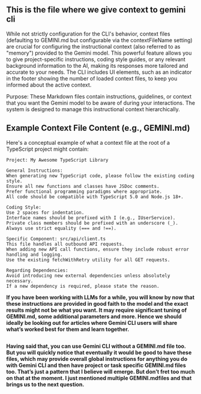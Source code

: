 ## This is the file where we give context to gemini cli
 
 While not strictly configuration for the CLI's behavior, context files (defaulting to GEMINI.md but configurable via the contextFileName setting) are crucial for configuring the instructional context (also referred to as "memory") provided to the Gemini model. This powerful feature allows you to give project-specific instructions, coding style guides, or any relevant background information to the AI, making its responses more tailored and accurate to your needs. The CLI includes UI elements, such as an indicator in the footer showing the number of loaded context files, to keep you informed about the active context.

Purpose: These Markdown files contain instructions, guidelines, or context that you want the Gemini model to be aware of during your interactions. The system is designed to manage this instructional context hierarchically.


## Example Context File Content (e.g., GEMINI.md)

Here's a conceptual example of what a context file at the root of a TypeScript project might contain:

```
Project: My Awesome TypeScript Library

General Instructions:
When generating new TypeScript code, please follow the existing coding style.
Ensure all new functions and classes have JSDoc comments.
Prefer functional programming paradigms where appropriate.
All code should be compatible with TypeScript 5.0 and Node.js 18+.

Coding Style:
Use 2 spaces for indentation.
Interface names should be prefixed with I (e.g., IUserService).
Private class members should be prefixed with an underscore (_).
Always use strict equality (=== and !==).

Specific Component: src/api/client.ts
This file handles all outbound API requests.
When adding new API call functions, ensure they include robust error handling and logging.
Use the existing fetchWithRetry utility for all GET requests.

Regarding Dependencies:
Avoid introducing new external dependencies unless absolutely necessary.
If a new dependency is required, please state the reason.

```


**If you have been working with LLMs for a while, you will know by now that these instructions are provided in good faith to the model and the exact results might not be what you want. It may require significant tuning of GEMINI.md, some additional parameters and more. Hence we should ideally be looking out for articles where Gemini CLI users will share what’s worked best for them and learn together.**
```
```

**Having said that, you can use Gemini CLI without a GEMINI.md file too. But you will quickly notice that eventually it would be good to have these files, which may provide overall global instructions for anything you do with Gemini CLI and then have project or task specific GEMINI.md files too. That’s just a pattern that I believe will emerge. But don’t fret too much on that at the moment. I just mentioned multiple GEMINI.mdfiles and that brings us to the next question.**